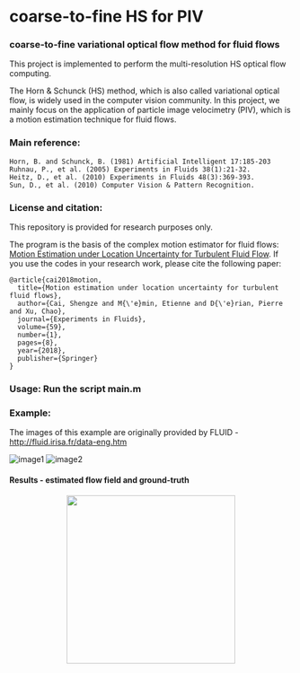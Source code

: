 # coarse-to-fine HS for PIV

### coarse-to-fine variational optical flow method for fluid flows

This project is implemented to perform the multi-resolution HS optical flow computing.  

The Horn & Schunck (HS) method, which is also called variational optical flow, is widely used in the computer vision community. 
In this project, we mainly focus on the application of particle image velocimetry (PIV), which is a motion estimation technique for fluid flows.
<br> 

### Main reference:

	Horn, B. and Schunck, B. (1981) Artificial Intelligent 17:185-203  
	Ruhnau, P., et al. (2005) Experiments in Fluids 38(1):21-32.  
	Heitz, D., et al. (2010) Experiments in Fluids 48(3):369-393.  
	Sun, D., et al. (2010) Computer Vision & Pattern Recognition.  

### License and citation:

This repository is provided for research purposes only. 

The program is the basis of the complex motion estimator for fluid flows: [Motion Estimation under Location Uncertainty for Turbulent Fluid Flow](https://doi.org/10.1007/s00348-017-2458-z). If you use the codes in your research work, please cite the following paper: 
  
	@article{cai2018motion,
  	  title={Motion estimation under location uncertainty for turbulent fluid flows},
  	  author={Cai, Shengze and M{\'e}min, Etienne and D{\'e}rian, Pierre and Xu, Chao},
  	  journal={Experiments in Fluids},
  	  volume={59},
  	  number={1},
  	  pages={8},
  	  year={2018},
  	  publisher={Springer}
	}


### Usage:  Run the script main.m  
  
### Example:

The images of this example are originally provided by FLUID - http://fluid.irisa.fr/data-eng.htm  

![image1](https://github.com/shengzesnail/coarse_to_fine_HS_PIV/blob/master/data/image1.png)
![image2](https://github.com/shengzesnail/coarse_to_fine_HS_PIV/blob/master/data/image2.png)


#### Results - estimated flow field and ground-truth

<div align=center><img height="300" src="https://github.com/shengzesnail/coarse_to_fine_HS_PIV/blob/master/data/uv.png"/></div>


